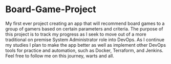# Board-Game-Project
My first ever project creating an app that will recommend board games to a group of gamers based on certain parameters and criteria. The purpose of this project is to track my progress as I seek to move out of a more traditional on premise System Administrator role into DevOps.  As I continue my studies I plan to make the app better as well as implement other DevOps tools for practice and automation, such as Docker, Terraform, and Jenkins.  Feel free to follow me on this journey, warts and all.
